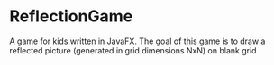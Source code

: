 # ReflectionGame
A game for kids written in JavaFX. The goal of this game is to draw a reflected picture (generated in grid dimensions NxN) on blank grid
